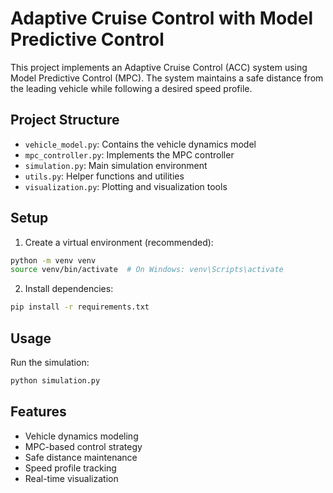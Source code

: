 # Adaptive Cruise Control with Model Predictive Control

This project implements an Adaptive Cruise Control (ACC) system using Model Predictive Control (MPC). The system maintains a safe distance from the leading vehicle while following a desired speed profile.

## Project Structure

- `vehicle_model.py`: Contains the vehicle dynamics model
- `mpc_controller.py`: Implements the MPC controller
- `simulation.py`: Main simulation environment
- `utils.py`: Helper functions and utilities
- `visualization.py`: Plotting and visualization tools

## Setup

1. Create a virtual environment (recommended):
```bash
python -m venv venv
source venv/bin/activate  # On Windows: venv\Scripts\activate
```

2. Install dependencies:
```bash
pip install -r requirements.txt
```

## Usage

Run the simulation:
```bash
python simulation.py
```

## Features

- Vehicle dynamics modeling
- MPC-based control strategy
- Safe distance maintenance
- Speed profile tracking
- Real-time visualization 